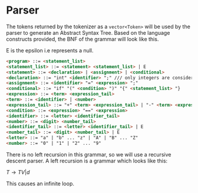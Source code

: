 # Parser

The tokens returned by the tokenizer as a `vector<Token>` will be used by the parser to generate an Abstract Syntax Tree. Based on the language constructs provided, the BNF of the grammar will look like this.

E is the epsilon i.e represents a null.

```markdown
<program> ::= <statement_list>
<statement_list> ::= <statement> <statement_list> | E
<statement> ::= <declaration> | <assignment> | <conditional>
<declaration> ::= "int" <identifier> ";" /// only integers are considered for now
<assignment> ::= <identifier> "=" <expression> ";"
<conditional> ::= "if" "(" <condition> ")" "{" <statement_list> "}
<expression> ::= <term> <expression_tail>
<term> ::= <identifier> | <number>
<expression_tail> ::= "+" <term> <expression_tail> | "-" <term> <expression> /// only addition and subtraction is supported for now
<condition> ::= <expression> "==" <expression>
<identifier> ::= <letter> <identifier_tail>
<number> ::= <digit> <number_tail>
<identifier_tail> ::= <letter> <identifier_tail> | E
<number_tail> ::= <digit> <number_tail> | E
<letter> ::= "a" | "b" ... "z" | "A" | "B" ... "Z"
<number> ::= "0" | "1" | "2" ... "9"
```

There is no left recursion in this grammar, so we will use a recursive descent parser.
A left recursion is a grammar which looks like this:

$T \rightarrow T V | d$

This causes an infinite loop.